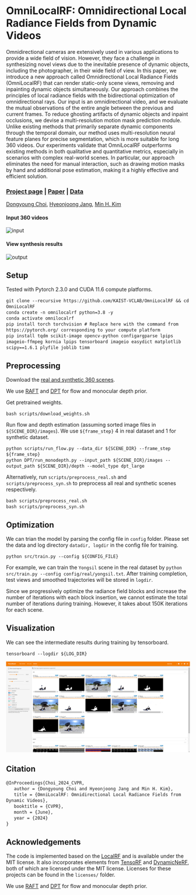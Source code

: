 # OmniLocalRF: Omnidirectional Local Radiance Fields from Dynamic Videos

Omnidirectional cameras are extensively used in various applications to provide a wide field of vision. However, they face a challenge in synthesizing novel views due to the inevitable presence of dynamic objects, including the photographer, in their wide field of view. In this paper, we introduce a new approach called Omnidirectional Local Radiance Fields (OmniLocalRF) that can render static-only scene views, removing and inpainting dynamic objects simultaneously. Our approach combines the principles of local radiance fields with the bidirectional optimization of omnidirectional rays. Our input is an omnidirectional video, and we evaluate the mutual observations of the entire angle between the previous and current frames. To reduce ghosting artifacts of dynamic objects and inpaint occlusions, we devise a multi-resolution motion mask prediction module. Unlike existing methods that primarily separate dynamic components through the temporal domain, our method uses multi-resolution neural feature planes for precise segmentation, which is more suitable for long 360 videos. Our experiments validate that OmniLocalRF outperforms existing methods in both qualitative and quantitative metrics, especially in scenarios with complex real-world scenes. In particular, our approach eliminates the need for manual interaction, such as drawing motion masks by hand and additional pose estimation, making it a highly effective and efficient solution.

### [Project page](https://vclab.kaist.ac.kr/cvpr2024p1) | [Paper](https://vclab.kaist.ac.kr/cvpr2024p1/OmniLocalRF.pdf) | [Data](https://drive.google.com/drive/folders/1VmXVly1o5skg4JZsEKLQ3sGIxBjXczEG?usp=sharing)
[Dongyoung Choi](https://vclab.kaist.ac.kr/dychoi), 
[Hyeonjoong Jang](https://sites.google.com/view/hyeonjoong), 
[Min H. Kim](http://vclab.kaist.ac.kr/minhkim)

#### Input 360 videos
![input](figure/input.gif)
#### View synthesis results
![output](figure/output.gif)


## Setup
Tested with Pytorch 2.3.0 and CUDA 11.6 compute platforms.
```
git clone --recursive https://github.com/KAIST-VCLAB/OmniLocalRF && cd OmniLocalRF
conda create -n omnilocalrf python=3.8 -y
conda activate omnilocalrf
pip install torch torchvision # Replace here with the command from https://pytorch.org/ corresponding to your compute platform
pip install tqdm scikit-image opencv-python configargparse lpips imageio-ffmpeg kornia lpips tensorboard imageio easydict matplotlib scipy==1.6.1 plyfile joblib timm
```

## Preprocessing
Download the [real and synthetic 360 scenes](https://drive.google.com/drive/folders/1VmXVly1o5skg4JZsEKLQ3sGIxBjXczEG?usp=sharing).

We use [RAFT](https://github.com/princeton-vl/RAFT) and [DPT](https://github.com/isl-org/DPT) for flow and monocular depth prior.

Get pretrained weights.
```
bash scripts/download_weights.sh
```

Run flow and depth estimation (assuming sorted image files in `${SCENE_DIR}/images`). We use `${frame_step}` 4 in real dataset and 1 for synthetic dataset.
```
python scripts/run_flow.py --data_dir ${SCENE_DIR} --frame_step ${frame_step}
python DPT/run_monodepth.py --input_path ${SCENE_DIR}/images --output_path ${SCENE_DIR}/depth --model_type dpt_large
```

Alternatively, run `scripts/preprocess_real.sh` and `scripts/preprocess_syn.sh` to preprocess all real and synthetic scenes respectively.
```
bash scripts/preprocess_real.sh
bash scripts/preprocess_syn.sh
```


## Optimization
We can trian the model by parsing the config file in `config` folder. Please set the data and log directory `datadir, logdir` in the config file for training.
```
python src/train.py --config ${CONFIG_FILE}
```
For example, we can train the `Yongsil` scene in the real dataset by `python src/train.py --config config/real/yongsil.txt`. After training completion, test views and smoothed trajectories will be stored in `logdir`. 

Since we progressively optimize the radiance field blocks and increase the number of iterations with each block insertion, we cannot estimate the total number of iterations during training. However, it takes about 150K iterations for each scene.

## Visualization
We can see the intermediate results during training by tensorboard.
```
tensorboard --logdir ${LOG_DIR}
```
![visualization](figure/visualization.PNG)

## Citation
```
@InProceedings{Choi_2024_CVPR,
   author = {Dongyoung Choi and Hyeonjoong Jang and Min H. Kim},
   title = {OmniLocalRF: Omnidirectional Local Radiance Fields from Dynamic Videos},
   booktitle = {CVPR},
   month = {June},
   year = {2024}
} 
```

## Acknowledgements
The code is implemented based on the [LocalRF](https://github.com/facebookresearch/localrf) and is available under the MIT license. It also incorporates elements from [TensoRF](https://github.com/apchenstu/TensoRF) and [DynamicNeRF](https://github.com/gaochen315/DynamicNeRF), both of which are licensed under the MIT license.
Licenses for these projects can be found in the `licenses/` folder.

We use [RAFT](https://github.com/princeton-vl/RAFT) and [DPT](https://github.com/isl-org/DPT) for flow and monocular depth prior.